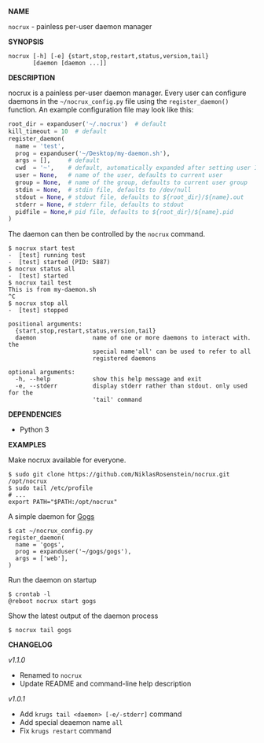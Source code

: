__NAME__

`nocrux` - painless per-user daemon manager

__SYNOPSIS__

    nocrux [-h] [-e] {start,stop,restart,status,version,tail}
           [daemon [daemon ...]]

__DESCRIPTION__

nocrux is a painless per-user daemon manager. Every user can
configure daemons in the `~/nocrux_config.py` file using the
`register_daemon()` function. An example configuration file
may look like this:

```python
root_dir = expanduser('~/.nocrux')  # default
kill_timeout = 10  # default
register_daemon(
  name = 'test',
  prog = expanduser('~/Desktop/my-daemon.sh'),
  args = [],     # default
  cwd  = '~',    # default, automatically expanded after setting user ID
  user = None,   # name of the user, defaults to current user
  group = None,  # name of the group, defaults to current user group
  stdin = None,  # stdin file, defaults to /dev/null
  stdout = None, # stdout file, defaults to ${root_dir}/${name}.out
  stderr = None, # stderr file, defaults to stdout
  pidfile = None,# pid file, defaults to ${root_dir}/${name}.pid
)
```

The daemon can then be controlled by the `nocrux` command.

    $ nocrux start test
    -  [test] running test
    -  [test] started (PID: 5887)
    $ nocrux status all
    -  [test] started
    $ nocrux tail test
    This is from my-daemon.sh
    ^C
    $ nocrux stop all
    -  [test] stopped

```
positional arguments:
  {start,stop,restart,status,version,tail}
  daemon                name of one or more daemons to interact with. the
                        special name'all' can be used to refer to all
                        registered daemons

optional arguments:
  -h, --help            show this help message and exit
  -e, --stderr          display stderr rather than stdout. only used for the
                        'tail' command
```

__DEPENDENCIES__

* Python 3

__EXAMPLES__

Make nocrux available for everyone.

    $ sudo git clone https://github.com/NiklasRosenstein/nocrux.git /opt/nocrux
    $ sudo tail /etc/profile
    # ...
    export PATH="$PATH:/opt/nocrux"

A simple daemon for [Gogs](https://gogs.io/)

    $ cat ~/nocrux_config.py
    register_daemon(
      name = 'gogs',
      prog = expanduser('~/gogs/gogs'),
      args = ['web'],
    )

Run the daemon on startup

    $ crontab -l
    @reboot nocrux start gogs

Show the latest output of the daemon process

    $ nocrux tail gogs

__CHANGELOG__

*v1.1.0*

* Renamed to `nocrux`
* Update README and command-line help description

*v1.0.1*

* Add `krugs tail <daemon> [-e/-stderr]` command
* Add special deaemon name `all`
* Fix `krugs restart` command
